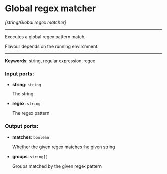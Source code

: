 # Global regex matcher

_[string/Global regex matcher]_

---

Executes a global regex pattern match.  
  
Flavour depends on the running environment.  

---

__Keywords__: string, regular expression, regex

### Input ports:

* __string__: ` string `

    The string.


* __regex__: ` string `

    The regex pattern

### Output ports:

* __matches__: ` boolean `

    Whether the given regex matches the given string


* __groups__: ` string[] `

    Groups matched by the given regex pattern

